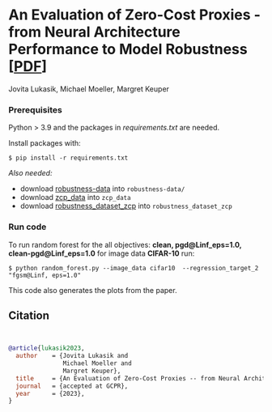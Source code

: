 # An Evaluation of Zero-Cost Proxies - from Neural Architecture Performance to Model Robustness [[PDF](https://arxiv.org/pdf/2307.09365.pdf)]

Jovita Lukasik, Michael Moeller, Margret Keuper


### Prerequisites


Python > 3.9 and the packages in _requirements.txt_ are needed.

Install packages with:

```
$ pip install -r requirements.txt
```

*Also needed:* 
* download [robustness-data](https://uni-siegen.sciebo.de/s/aFzpxCvTDWknpMA) into ```robustness-data/```
* download [zcp_data](https://drive.google.com/file/d/1R7n7GpFHAjUZpPISzbhxH0QjubnvZM5H/view?usp=share_link) into ````zcp_data````
* download [robustness_dataset_zcp](https://drive.google.com/file/d/1byp12_hWJncd9e-JMYc9Zn0PYGwMOqHg/view?usp=drive_link) into ````robustness_dataset_zcp````


### Run code

To run random forest for the all objectives: **clean, pgd@Linf_eps=1.0, clean-pgd@Linf_eps=1.0** for image data **CIFAR-10** run:

```
$ python random_forest.py --image_data cifar10  --regression_target_2 "fgsm@Linf, eps=1.0"
```

This code also generates the plots from the paper. 


## Citation
```bibtex


@article{lukasik2023,
  author    = {Jovita Lukasik and
               Michael Moeller and
               Margret Keuper},
  title     = {An Evaluation of Zero-Cost Proxies -- from Neural Architecture Performance to Model Robustness},
  journal   = {accepted at GCPR},
  year      = {2023},
}

```

